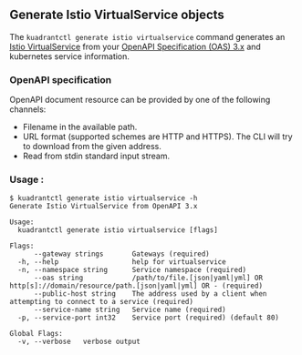 ## Generate Istio VirtualService objects

The `kuadrantctl generate istio virtualservice` command generates an [Istio VirtualService](https://istio.io/latest/docs/reference/config/networking/virtual-service/)
from your [OpenAPI Specification (OAS) 3.x](https://github.com/OAI/OpenAPI-Specification/blob/main/versions/3.0.2.md) and kubernetes service information.

### OpenAPI specification

OpenAPI document resource can be provided by one of the following channels:
* Filename in the available path.
* URL format (supported schemes are HTTP and HTTPS). The CLI will try to download from the given address.
* Read from stdin standard input stream.

### Usage :

```shell
$ kuadrantctl generate istio virtualservice -h
Generate Istio VirtualService from OpenAPI 3.x

Usage:
  kuadrantctl generate istio virtualservice [flags]

Flags:
      --gateway strings       Gateways (required)
  -h, --help                  help for virtualservice
  -n, --namespace string      Service namespace (required)
      --oas string            /path/to/file.[json|yaml|yml] OR http[s]://domain/resource/path.[json|yaml|yml] OR - (required)
      --public-host string    The address used by a client when attempting to connect to a service (required)
      --service-name string   Service name (required)
  -p, --service-port int32    Service port (required) (default 80)

Global Flags:
  -v, --verbose   verbose output
```
